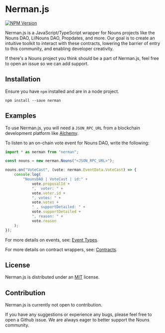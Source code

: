 # Nerman.js

[![NPM Version](https://img.shields.io/npm/v/nerman.svg?style=flat)]()

Nerman.js is a JavaScript/TypeScript wrapper for Nouns projects like the Nouns DAO, LilNouns DAO, Propdates, and more. Our goal is to create an intuitive toolkit to interact with these contracts, lowering the barrier of entry to this community, and enabling developer creativity.

If there's a Nouns project you think should be a part of Nerman.js, feel free to open an issue so we can add support.

## Installation

Ensure you have `npm` installed and are in a node project.

```
npm install --save nerman
```

## Examples

To use Nerman.js, you will need a `JSON_RPC_URL` from a blockchain development platform like [Alchemy](https://www.alchemy.com/).

To listen to an on-chain vote event for Nouns DAO, write the following:

```ts
import * as nerman from "nerman";

const nouns = new nerman.Nouns("<JSON_RPC_URL>");

nouns.on("VoteCast", (vote: nerman.EventData.VoteCast) => {
	console.log(
		"NounsDAO | VoteCast | id:" +
			vote.proposalId +
			",  voter: " +
			vote.voter.id +
			", votes: " +
			vote.votes +
			" , supportDetailed: " +
			vote.supportDetailed +
			", reason: " +
			vote.reason
	);
});
```

For more details on events, see: [Event Types](./docs/types.md).

For more details on contract wrappers, see: [Contracts](./docs//contracts.md).

## License

Nerman.js is distributed under an [MIT](./LICENSE) license.

## Contribution

Nerman.js is currently not open to contribution.

If you have any suggestions or experience any bugs, please feel free to open a Github issue. We are always eager to better support the Nouns community.
